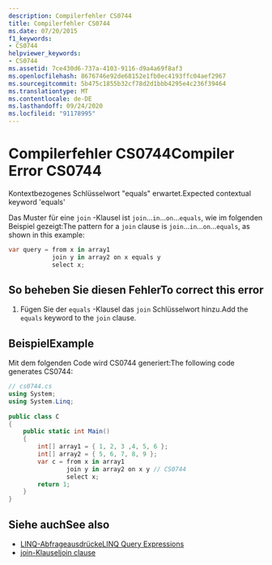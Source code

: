 ```yaml
---
description: Compilerfehler CS0744
title: Compilerfehler CS0744
ms.date: 07/20/2015
f1_keywords:
- CS0744
helpviewer_keywords:
- CS0744
ms.assetid: 7ce430d6-737a-4103-9116-d9a4a69f8af3
ms.openlocfilehash: 8676746e92de68152e1fb0ec4193ffc04aef2967
ms.sourcegitcommit: 5b475c1855b32cf78d2d1bbb4295e4c236f39464
ms.translationtype: MT
ms.contentlocale: de-DE
ms.lasthandoff: 09/24/2020
ms.locfileid: "91178995"
---
```

# <a name="compiler-error-cs0744"></a><span data-ttu-id="346dc-103">Compilerfehler CS0744</span><span class="sxs-lookup"><span data-stu-id="346dc-103">Compiler Error CS0744</span></span>

<span data-ttu-id="346dc-104">Kontextbezogenes Schlüsselwort "equals" erwartet.</span><span class="sxs-lookup"><span data-stu-id="346dc-104">Expected contextual keyword 'equals'</span></span>  
  
 <span data-ttu-id="346dc-105">Das Muster für eine `join` -Klausel ist `join`...`in`...`on`...`equals`, wie im folgenden Beispiel gezeigt:</span><span class="sxs-lookup"><span data-stu-id="346dc-105">The pattern for a `join` clause is `join`...`in`...`on`...`equals`, as shown in this example:</span></span>  
  
```csharp  
var query = from x in array1  
            join y in array2 on x equals y  
            select x;  
```  
  
## <a name="to-correct-this-error"></a><span data-ttu-id="346dc-106">So beheben Sie diesen Fehler</span><span class="sxs-lookup"><span data-stu-id="346dc-106">To correct this error</span></span>  
  
1. <span data-ttu-id="346dc-107">Fügen Sie der `equals` -Klausel das `join` Schlüsselwort hinzu.</span><span class="sxs-lookup"><span data-stu-id="346dc-107">Add the `equals` keyword to the `join` clause.</span></span>  
  
## <a name="example"></a><span data-ttu-id="346dc-108">Beispiel</span><span class="sxs-lookup"><span data-stu-id="346dc-108">Example</span></span>  

 <span data-ttu-id="346dc-109">Mit dem folgenden Code wird CS0744 generiert:</span><span class="sxs-lookup"><span data-stu-id="346dc-109">The following code generates CS0744:</span></span>  
  
```csharp  
// cs0744.cs  
using System;  
using System.Linq;  
  
public class C  
{  
    public static int Main()  
    {  
        int[] array1 = { 1, 2, 3 ,4, 5, 6 };  
        int[] array2 = { 5, 6, 7, 8, 9 };  
        var c = from x in array1  
                join y in array2 on x y // CS0744  
                select x;  
        return 1;  
    }  
}  
```  
  
## <a name="see-also"></a><span data-ttu-id="346dc-110">Siehe auch</span><span class="sxs-lookup"><span data-stu-id="346dc-110">See also</span></span>

- [<span data-ttu-id="346dc-111">LINQ-Abfrageausdrücke</span><span class="sxs-lookup"><span data-stu-id="346dc-111">LINQ Query Expressions</span></span>](../linq/index.md)
- [<span data-ttu-id="346dc-112">join-Klausel</span><span class="sxs-lookup"><span data-stu-id="346dc-112">join clause</span></span>](../language-reference/keywords/join-clause.md)
